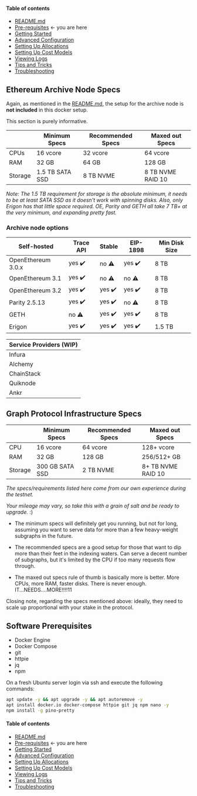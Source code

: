 #### Table of contents

- [README.md](https://github.com/StakeSquid/graphprotocol-mainnet-docker/blob/advanced/README.md)
- [Pre-requisites](https://github.com/StakeSquid/graphprotocol-mainnet-docker/blob/advanced/docs/pre-requisites.md) <- you are here
- [Getting Started](https://github.com/StakeSquid/graphprotocol-mainnet-docker/blob/advanced/docs/getting-started.md)
- [Advanced Configuration](https://github.com/StakeSquid/graphprotocol-mainnet-docker/blob/advanced/docs/advanced-config.md)
- [Setting Up Allocations](https://github.com/StakeSquid/graphprotocol-mainnet-docker/blob/advanced/docs/allocations.md)
- [Setting Up Cost Models](https://github.com/StakeSquid/graphprotocol-mainnet-docker/blob/advanced/docs/costmodels.md)
- [Viewing Logs](https://github.com/StakeSquid/graphprotocol-mainnet-docker/blob/advanced/docs/logs.md)
- [Tips and Tricks](https://github.com/StakeSquid/graphprotocol-mainnet-docker/blob/advanced/docs/tips.md)
- [Troubleshooting](https://github.com/StakeSquid/graphprotocol-mainnet-docker/blob/advanced/docs/troubleshooting.md)



## Ethereum Archive Node Specs

Again, as mentioned in the [README.md](https://github.com/StakeSquid/graphprotocol-mainnet-docker/blob/advanced/README.md), the setup for the archive node is **not included** in this docker setup.

This section is purely informative.

|         | Minimum Specs   | Recommended Specs | Maxed out Specs   |
| ------- | --------------- | ----------------- | ----------------- |
| CPUs    | 16 vcore        | 32 vcore          | 64 vcore          |
| RAM     | 32 GB           | 64 GB             | 128 GB            |
| Storage | 1.5 TB SATA SSD | 8 TB NVME         | 8 TB NVME RAID 10 |

*Note: The 1.5 TB requirement for storage is the absolute minimum, it needs to be at least SATA SSD as it doesn't work with spinning disks. Also, only Erigon has that little space required. OE, Parity and GETH all take 7 TB+ at the very minimum, and expanding pretty fast.*


### Archive node options

| Self-hosted        | Trace API | Stable | EIP-1898 | Min Disk Size |
| ------------------ | --------- | ------ | -------- | ------------- |
| OpenEthereum 3.0.x | yes ✔️     | no ⚠️   | yes ✔️    | 8 TB          |
| OpenEthereum 3.1   | yes ✔️     | no ⚠️   | no ⚠️     | 8 TB          |
| OpenEthereum 3.2   | yes ✔️     | yes ✔️  | yes ✔️    | 8 TB          |
| Parity 2.5.13      | yes ✔️     | yes ✔️  | no ⚠️     | 8 TB          |
| GETH               | no ⚠️      | yes ✔️  | yes ✔️    | 8 TB          |
| Erigon             | yes ✔️     | yes ✔️  | yes ✔️    | 1.5 TB        |


| Service Providers (WIP) |
| ----------------------- |
| Infura                  |
| Alchemy                 |
| ChainStack              |
| Quiknode                |
| Ankr                    |



## Graph Protocol Infrastructure Specs

|         | Minimum Specs   | Recommended Specs | Maxed out Specs    |
| ------- | --------------- | ----------------- | ------------------ |
| CPU     | 16 vcore        | 64 vcore          | 128+ vcore         |
| RAM     | 32 GB           | 128 GB            | 256/512+ GB        |
| Storage | 300 GB SATA SSD | 2 TB NVME         | 8+ TB NVME RAID 10 |

*The specs/requirements listed here come from our own experience during the testnet.*

*Your mileage may vary, so take this with a grain of salt and be ready to upgrade.* :)

- The minimum specs will definitely get you running, but not for long, assuming you want to serve data for more than a few heavy-weight subgraphs in the future.

- The recommended specs are a good setup for those that want to dip more than their feet in the indexing waters. Can serve a decent number of subgraphs, but it's limited by the CPU if too many requests flow through.

- The maxed out specs rule of thumb is basically more is better. More CPUs, more RAM, faster disks. There is never enough. IT...NEEDS....MORE!!!!11

Closing note, regarding the specs mentioned above: ideally, they need to scale up proportional with your stake in the protocol.




## Software Prerequisites

* Docker Engine
* Docker Compose
* git
* httpie
* jq
* npm

On a fresh Ubuntu server login via ssh and execute the following commands:

```bash
apt update -y && apt upgrade -y && apt autoremove -y
apt install docker.io docker-compose httpie git jq npm nano -y
npm install -g pino-pretty

```

#### Table of contents

- [README.md](https://github.com/StakeSquid/graphprotocol-mainnet-docker/blob/advanced/README.md)
- [Pre-requisites](https://github.com/StakeSquid/graphprotocol-mainnet-docker/blob/advanced/docs/pre-requisites.md) <- you are here
- [Getting Started](https://github.com/StakeSquid/graphprotocol-mainnet-docker/blob/advanced/docs/getting-started.md)
- [Advanced Configuration](https://github.com/StakeSquid/graphprotocol-mainnet-docker/blob/advanced/docs/advanced-config.md)
- [Setting Up Allocations](https://github.com/StakeSquid/graphprotocol-mainnet-docker/blob/advanced/docs/allocations.md)
- [Setting Up Cost Models](https://github.com/StakeSquid/graphprotocol-mainnet-docker/blob/advanced/docs/costmodels.md)
- [Viewing Logs](https://github.com/StakeSquid/graphprotocol-mainnet-docker/blob/advanced/docs/logs.md)
- [Tips and Tricks](https://github.com/StakeSquid/graphprotocol-mainnet-docker/blob/advanced/docs/tips.md)
- [Troubleshooting](https://github.com/StakeSquid/graphprotocol-mainnet-docker/blob/advanced/docs/troubleshooting.md)
